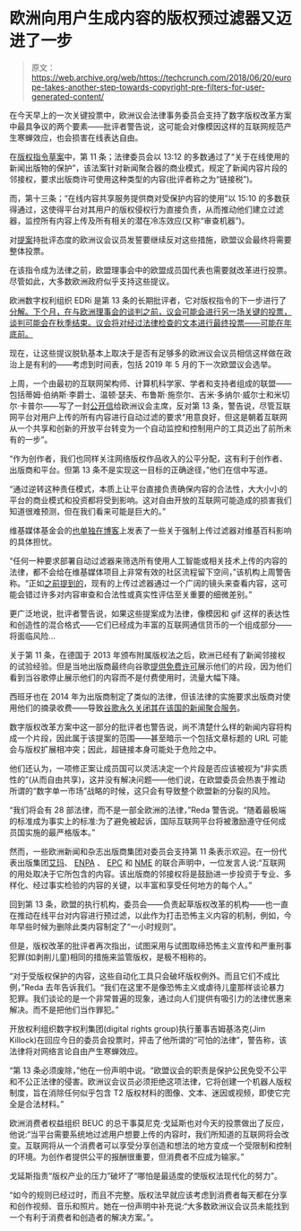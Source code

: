 # 欧洲向用户生成内容的版权预过滤器又迈进了一步 

> 原文：<https://web.archive.org/web/https://techcrunch.com/2018/06/20/europe-takes-another-step-towards-copyright-pre-filters-for-user-generated-content/>

在今天早上的一次关键投票中，欧洲议会法律事务委员会支持了数字版权改革方案中最具争议的两个要素——批评者警告说，这可能会对像模因这样的互联网规范产生寒蝉效应，也会损害在线表达自由。

在[版权指令草案](https://web.archive.org/web/20221130231955/http://data.consilium.europa.eu/doc/document/ST-8672-2018-INIT/en/pdf)中，第 11 条；法律委员会以 13:12 的多数通过了“关于在线使用的新闻出版物的保护”，该法案针对新闻聚合器的商业模式，规定了新闻内容片段的邻接权，要求出版商许可使用这种类型的内容(批评者称之为“链接税”)。

而，第十三条；“在线内容共享服务提供商对受保护内容的使用”以 15:10 的多数获得通过，这使得平台对其用户的版权侵权行为直接负责，从而推动他们建立过滤器，监控所有内容上传及所有相关的潜在冷冻效应(又称“审查机器”)。

对[提案](https://web.archive.org/web/20221130231955/http://data.consilium.europa.eu/doc/document/ST-8672-2018-INIT/en/pdf)持批评态度的欧洲议会议员发誓要继续反对这些措施，欧盟议会最终将需要整体投票。

在该指令成为法律之前，欧盟理事会中的欧盟成员国代表也需要就改革进行投票。尽管如此，大多数欧洲政府似乎支持这些提议。

欧洲数字权利组织 EDRi 是第 13 条的长期批评者，它对版权指令的下一步进行了[分解。下个月，在与欧洲理事会的谈判之前，议会可能会进行另一场关键的投票，谈判可能会在秋季结束。议会将对经过法律检查的文本进行最终投票——可能在年底前。](https://web.archive.org/web/20221130231955/https://edri.org/next-steps-copyright-directive-article-13/)

现在，让这些提议脱轨基本上取决于是否有足够多的欧洲议会议员相信这样做在政治上是有利的——考虑到时间表，包括 2019 年 5 月的下一次欧盟议会选举。

上周，一个由最初的互联网架构师、计算机科学家、学者和支持者组成的联盟——包括蒂姆·伯纳斯·李爵士、温顿·瑟夫、布鲁斯·施奈尔、吉米·多纳尔·威尔士和米切尔·卡普尔——写了一封[公开信](https://web.archive.org/web/20221130231955/https://www.eff.org/files/2018/06/13/article13letter.pdf)给欧洲议会主席，反对第 13 条，警告说，尽管互联网平台对用户上传的所有内容进行自动过滤的要求“用意良好，但这是朝着互联网从一个共享和创新的开放平台转变为一个自动监控和控制用户的工具迈出了前所未有的一步”。

“作为创作者，我们也同样关注网络版权作品收入的公平分配，这有利于创作者、出版商和平台。但第 13 条不是实现这一目标的正确途径，”他们在信中写道。

“通过逆转这种责任模式，本质上让平台直接负责确保内容的合法性，大大小小的平台的商业模式和投资都将受到影响。这对自由开放的互联网可能造成的损害我们知道很难预测，但在我们看来可能是巨大的。”

维基媒体基金会的[也单独在博客](https://web.archive.org/web/20221130231955/https://blog.wikimedia.org/2018/06/14/dont-force-platforms-to-replace-communities-with-algorithms/)上发表了一些关于强制上传过滤器对维基百科影响的具体担忧。

“任何一种要求部署自动过滤器来筛选所有使用人工智能或相关技术上传的内容的法律，都不会给在维基媒体项目上非常有效的社区流程留下空间，”该机构上周警告称。“正如[之前提到的](https://web.archive.org/web/20221130231955/https://blog.wikimedia.org/2017/06/06/european-copyright-directive-proposal/)，现有的上传过滤器通过一个广阔的镜头来查看内容，这可能会错过许多对内容审查和合法性或真实性评估至关重要的细微差别。”

更广泛地说，批评者警告说，如果这些提案成为法律，像模因和 gif 这样的表达性和创造性的混合格式——它们已经成为丰富的互联网通信货币的一个组成部分——将面临风险…

关于第 11 条，在德国于 2013 年颁布附属版权法之后，欧洲已经有了新闻邻接权的试验经验。但是当地出版商最终向谷歌[提供免费许可](https://web.archive.org/web/20221130231955/https://beta.techcrunch.com/2014/10/23/kapitulation/)展示他们的片段，因为他们看到当谷歌停止展示他们的内容而不是付费使用时，流量大幅下降。

西班牙也在 2014 年为出版商制定了类似的法律，但该法律的实施要求出版商对使用他们的摘录收费——导致[谷歌永久关闭其在该国的新闻聚合服务](https://web.archive.org/web/20221130231955/https://europe.googleblog.com/2014/12/an-update-on-google-news-in-spain.html)。

数字版权改革方案中这一部分的批评者也警告说，尚不清楚什么样的新闻内容将构成一个片段，因此属于该提案的范围——甚至暗示一个包括文章标题的 URL 可能会与版权扩展相冲突；因此，超链接本身可能处于危险之中。

他们还认为，一项修正案让成员国可以灵活决定一个片段是否应该被视为“非实质性的”(从而自由共享)，这并没有解决问题——他们说，在欧盟委员会热衷于推动所谓的“数字单一市场”战略的时候，这只会有导致整个欧盟新的分裂的风险。

“我们将会有 28 部法律，而不是一部全欧洲的法律，”Reda 警告说。“随着最极端的标准成为事实上的标准:为了避免被起诉，国际互联网平台将被激励遵守任何成员国实施的最严格版本。”

然而，一些欧洲新闻和杂志出版商集团对委员会支持第 11 条表示欢迎。在一份代表出版集团[艾玛](https://web.archive.org/web/20221130231955/http://www.magazinemedia.eu/)、 [ENPA](https://web.archive.org/web/20221130231955/http://www.enpa.eu/) 、 [EPC](https://web.archive.org/web/20221130231955/http://www.epceurope.eu/) 和 [NME](https://web.archive.org/web/20221130231955/http://www.newsmediaeurope.eu/) 的联合声明中，一位发言人说:“互联网的用处取决于它所包含的内容。该出版商的邻接权将是鼓励进一步投资于专业、多样化、经过事实检验的内容的关键，以丰富和享受任何地方的每个人。”

回到第 13 条，欧盟的执行机构，委员会——负责起草版权改革的机构——也一直在推动在线平台对内容进行预过滤，以此作为打击恐怖主义内容的机制，例如，今年早些时候为删除此类内容制定了“一小时规则”。

但是，版权改革的批评者再次指出，试图采用与试图取缔恐怖主义宣传和严重刑事犯罪(如剥削儿童)相同的措施来监管版权，是极不相称的。

“对于受版权保护的内容，这些自动化工具只会破坏版权例外。而且它们不成比例，”Reda 去年告诉我们。“我们在这里不是像恐怖主义或虐待儿童那样谈论暴力犯罪。我们谈论的是一个非常普遍的现象，通过向人们提供有吸引力的法律优惠来解决。而不是把他们当作罪犯。”

开放权利组织数字权利集团(digital rights group)执行董事吉姆基洛克(Jim Killock)在回应今日的委员会投票时，抨击了他所谓的“可怕的法律”，警告称，该法律将对网络言论自由产生寒蝉效应。

“第 13 条必须废除，”他在一份声明中说。“欧盟议会的职责是保护公民免受不公平和不公正法律的侵害。欧洲议会议员必须拒绝这项法律，它将创建一个机器人版权制度，旨在消除任何似乎包含 T2 版权材料的图像、文本、迷因或视频，即使它完全是合法材料。”

欧洲消费者权益组织 BEUC 的总干事莫尼克·戈延斯也对今天的投票做出了反应，他说:“当平台需要系统地过滤用户想要上传的内容时，我们所知道的互联网将会改变。互联网将从一个消费者可以享受分享创造和想法的地方变成一个受限制和控制的环境。为创作者提供公平的报酬很重要，但消费者不应成为输家。”

戈延斯指责“版权产业的压力”破坏了“哪怕是最适度的使版权法现代化的努力”。

“如今的规则已经过时，而且不完整。版权法早就应该考虑到消费者每天都在分享和创作视频、音乐和照片。她在一份声明中补充说:“大多数欧洲议会议员未能找到一个有利于消费者和创造者的解决方案。”。